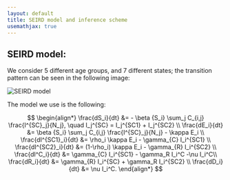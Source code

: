 ```yaml
---
layout: default
title: SEIRD model and inference scheme
usemathjax: true
---
```


## SEIRD model: 

We consider 5 different age groups, and 7 different states; the transition pattern can be seen in the following image: 

![SEIRD model](https://raw.githubusercontent.com/LoryPack/COVID19-epidemics-forecast-England/master/img/SEIRD.png?token=AIT3WHE77BMEFWECRDZO36K6T33XW)

The model we use is the following: 

$$
\begin{align*}
\frac{dS_i}{dt} &= - \beta {S_i} \sum_j C_{i,j} \frac{I^{SC}_j}{N_j}, \quad I_j^{SC} = I_j^{SC1} + I_j^{SC2} \\
\frac{dE_i}{dt} &= \beta {S_i} \sum_j C_{i,j} \frac{I^{SC}_j}{N_j}  - \kappa  E_i \\   
\frac{dI^{SC1}_i}{dt} &= \rho_i \kappa E_i - \gamma_{C}   I_i^{SC1} \\
\frac{dI^{SC2}_i}{dt} &= (1-\rho_i) \kappa E_i - \gamma_{R}   I_i^{SC2} \\
\frac{dI^C_i}{dt} &=  \gamma_{C} I_i^{SC1} - \gamma_R   I_i^C -\nu I_i^C\\
\frac{dR_i}{dt} &= \gamma_{R}   I_i^{SC} + \gamma_R I_i^{SC2}  \\
\frac{dD_i}{dt} &=  \nu I_i^C.
\end{align*}
$$
